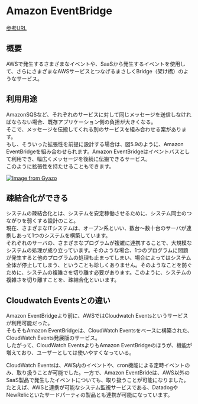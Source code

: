 # Amazon EventBridge

[参考URL](https://qiita.com/ishibashi-futoshi/items/586ebe17b174a478eb6a)

## 概要

AWSで発生するさまざまなイベントや、SaaSから発生するイベントを使用して、さらにさまざまなAWSサービスとつなげるまさしくBridge（架け橋）のようなサービス。  

## 利用用途

AmazonSQSなど、それぞれのサービスに対して同じメッセージを送信しなければならない場合、既存アプリケーション側の負担が大きくなる。  
そこで、メッセージを伝搬してくれる別のサービスを組み合わせる案があります。  
もし、そういった拡張性を前提に設計する場合は、図5.9のように、Amazon EventBridgeを組み合わせられます。Amazon EventBridgeはイベントバスとして利用でき、幅広くメッセージを後続に伝搬できるサービス。  
このように拡張性を持たせることもできます。

[![Image from Gyazo](https://i.gyazo.com/1942efa706a04b40665e28e4ae956b9b.png)](https://gyazo.com/1942efa706a04b40665e28e4ae956b9b)

## 疎結合化ができる

システムの疎結合化とは、システムを安定稼働させるために、システム同士のつながりを弱くする設計のこと。  
現在、さまざまなITシステムは、オープン系といい、数台～数十台のサーバが連携しあって1つのシステムを構築しています。  
それぞれのサーバの、さまざまなプログラムが複雑に連携することで、大規模なシステムの処理が成り立っています。そのような場合、1つのプログラムに問題が発生すると他のプログラムの処理も止まってしまい、場合によってはシステム全体が停止してしまう、ということも珍しくありません。そのようなことを防ぐために、システムの複雑さを切り離す必要があります。このように、システムの複雑さを切り離すことを、疎結合化といいます。

## Cloudwatch Eventsとの違い

Amazon EventBridgeより前に、AWSではCloudwatch Eventsというサービスが利用可能だった。  
そもそもAmazon EventBridgeは、CloudWatch Eventsをベースに構築された、CloudWatch Events発展版のサービス。  
したがって、CloudWatch EventsよりもAmazon EventBridgeのほうが、機能が増えており、ユーザーとしては使いやすくなっている。

CloudWatch Eventsは、AWS内のイベントや、cron機能による定時イベントのみ、取り扱うことが可能でした。一方で、Amazon EventBrideは、AWS以外のSaaS製品で発生したイベントについても、取り扱うことが可能になりました。  
たとえば、AWSと連携が可能なシステム監視サービスである、DatadogやNewRelicといたサードパーティの製品とも連携が可能になっています。
